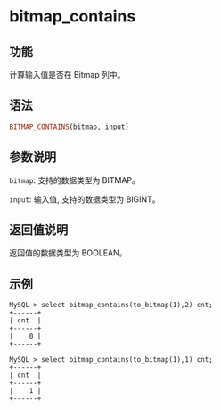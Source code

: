 # bitmap_contains

## 功能

计算输入值是否在 Bitmap 列中。

## 语法

```Haskell
BITMAP_CONTAINS(bitmap, input)
```

## 参数说明

`bitmap`: 支持的数据类型为 BITMAP。

`input`: 输入值, 支持的数据类型为 BIGINT。

## 返回值说明

返回值的数据类型为 BOOLEAN。

## 示例

```Plain Text
MySQL > select bitmap_contains(to_bitmap(1),2) cnt;
+------+
| cnt  |
+------+
|    0 |
+------+

MySQL > select bitmap_contains(to_bitmap(1),1) cnt;
+------+
| cnt  |
+------+
|    1 |
+------+
```
